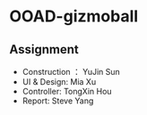 # OOAD-gizmoball

## Assignment
- Construction ： YuJin Sun
- UI & Design: Mia Xu
- Controller: TongXin Hou
- Report: Steve Yang

